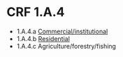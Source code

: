 # CRF 1.A.4
* 1.A.4.a [Commercial/institutional](CRF1A4a.md)
* 1.A.4.b [Residential](CRF1A4b.md)
* 1.A.4.c Agriculture/forestry/fishing